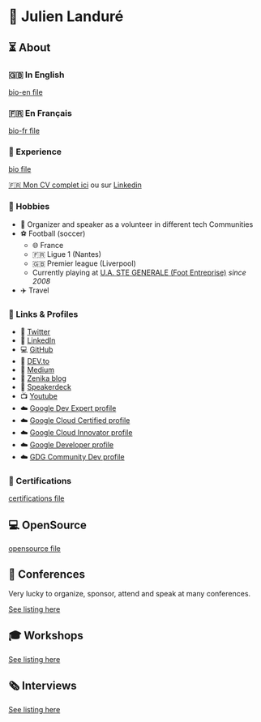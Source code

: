 # 🚀 Julien Landuré

## ⏳ About

### 🇬🇧 In English

[bio-en file](bio/bio-en.md ':include')

### 🇫🇷 En Français 

[bio-fr file](bio/bio-fr.md ':include')

### 📝 Experience

[bio file](bio/README.md ':include')

[🇫🇷 Mon CV complet ici](cv/) ou sur [Linkedin](https://www.linkedin.com/in/jlandure/)

### 💚 Hobbies

- 💬 Organizer and speaker as a volunteer in different tech Communities
- ⚽ Football (soccer)
  - 🌐 France
  - 🇫🇷 Ligue 1  (Nantes)
  - 🇬🇧 Premier league  (Liverpool)
  - Currently playing at [U.A. STE GENERALE (Foot Entreprise)](https://foot44.fff.fr/recherche-clubs/?scl=27776) _since 2008_
- ✈️ Travel

### 📝 Links & Profiles

- 🧵 [Twitter](https://twitter.com/jlandure)
- 🧵 [LinkedIn](https://linkedin.com/in/jlandure)
- 💻 [GitHub](https://github.com/jlandure)
- 📝 [DEV.to](https://dev.to/jlandure)
- 📝 [Medium](https://medium.com/@jlandure)
- 📝 [Zenika blog](https://blog.zenika.com/author/jlandure2/)
- 📣 [Speakerdeck](https://speakerdeck.com/jlandure)
- 📺 [Youtube](https://www.youtube.com/playlist?list=PLdVDu8iO6zrMurVwGrFR23uw5OtGh4vFx)
- ☁️ [Google Dev Expert profile](https://developers.google.com/community/experts/directory/profile/profile-julien-landure)
- ☁️ [Google Cloud Certified profile](https://googlecloudcertified.credential.net/profile/23cbb12250b56e515cdb93d9094fe1ef49f58a66)
- ☁️ [Google Cloud Innovator profile](https://cloud.google.com/innovators/innovator?profileId=100299809483477367723)
- ☁️ [Google Developer profile](https://g.dev/jlandure)
- ☁️ [GDG Community Dev profile](https://gdg.community.dev/u/mcek2k/)


### 🏅 Certifications

[certifications file](certifications/README.md ':include')

## 💻 OpenSource

[opensource file](opensource/README.md ':include')

## 📣 Conferences

Very lucky to organize, sponsor, attend and speak at many conferences.

[See listing here](conference/)

## 🎓 Workshops

[See listing here](workshop/)

## 🗞️ Interviews

[See listing here](./external/README.md ':include')
